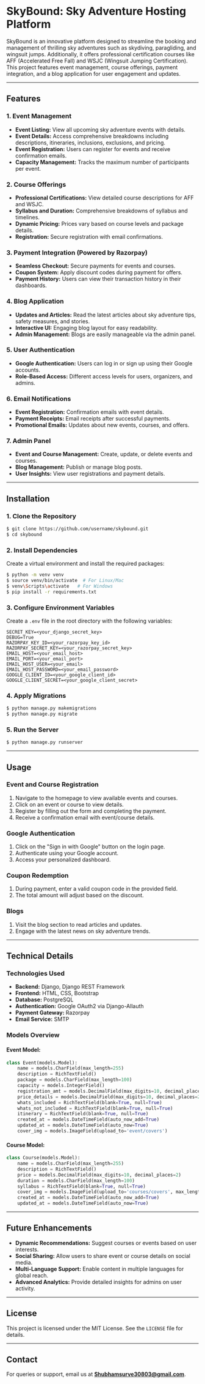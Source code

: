 # SkyBound: Sky Adventure Hosting Platform

SkyBound is an innovative platform designed to streamline the booking and management of thrilling sky adventures such as skydiving, paragliding, and wingsuit jumps. Additionally, it offers professional certification courses like AFF (Accelerated Free Fall) and WSJC (Wingsuit Jumping Certification). This project features event management, course offerings, payment integration, and a blog application for user engagement and updates.

---

## Features

### **1. Event Management**
- **Event Listing:** View all upcoming sky adventure events with details.
- **Event Details:** Access comprehensive breakdowns including descriptions, itineraries, inclusions, exclusions, and pricing.
- **Event Registration:** Users can register for events and receive confirmation emails.
- **Capacity Management:** Tracks the maximum number of participants per event.

### **2. Course Offerings**
- **Professional Certifications:** View detailed course descriptions for AFF and WSJC.
- **Syllabus and Duration:** Comprehensive breakdowns of syllabus and timelines.
- **Dynamic Pricing:** Prices vary based on course levels and package details.
- **Registration:** Secure registration with email confirmations.

### **3. Payment Integration** (Powered by Razorpay)
- **Seamless Checkout:** Secure payments for events and courses.
- **Coupon System:** Apply discount codes during payment for offers.
- **Payment History:** Users can view their transaction history in their dashboards.

### **4. Blog Application**
- **Updates and Articles:** Read the latest articles about sky adventure tips, safety measures, and stories.
- **Interactive UI:** Engaging blog layout for easy readability.
- **Admin Management:** Blogs are easily manageable via the admin panel.

### **5. User Authentication**
- **Google Authentication:** Users can log in or sign up using their Google accounts.
- **Role-Based Access:** Different access levels for users, organizers, and admins.

### **6. Email Notifications**
- **Event Registration:** Confirmation emails with event details.
- **Payment Receipts:** Email receipts after successful payments.
- **Promotional Emails:** Updates about new events, courses, and offers.

### **7. Admin Panel**
- **Event and Course Management:** Create, update, or delete events and courses.
- **Blog Management:** Publish or manage blog posts.
- **User Insights:** View user registrations and payment details.

---

## Installation

### **1. Clone the Repository**
```bash
$ git clone https://github.com/username/skybound.git
$ cd skybound
```

### **2. Install Dependencies**
Create a virtual environment and install the required packages:
```bash
$ python -m venv venv
$ source venv/bin/activate  # For Linux/Mac
$ venv\Scripts\activate   # For Windows
$ pip install -r requirements.txt
```

### **3. Configure Environment Variables**
Create a `.env` file in the root directory with the following variables:
```
SECRET_KEY=<your_django_secret_key>
DEBUG=True
RAZORPAY_KEY_ID=<your_razorpay_key_id>
RAZORPAY_SECRET_KEY=<your_razorpay_secret_key>
EMAIL_HOST=<your_email_host>
EMAIL_PORT=<your_email_port>
EMAIL_HOST_USER=<your_email>
EMAIL_HOST_PASSWORD=<your_email_password>
GOOGLE_CLIENT_ID=<your_google_client_id>
GOOGLE_CLIENT_SECRET=<your_google_client_secret>
```

### **4. Apply Migrations**
```bash
$ python manage.py makemigrations
$ python manage.py migrate
```

### **5. Run the Server**
```bash
$ python manage.py runserver
```

---

## Usage

### **Event and Course Registration**
1. Navigate to the homepage to view available events and courses.
2. Click on an event or course to view details.
3. Register by filling out the form and completing the payment.
4. Receive a confirmation email with event/course details.

### **Google Authentication**
1. Click on the "Sign in with Google" button on the login page.
2. Authenticate using your Google account.
3. Access your personalized dashboard.

### **Coupon Redemption**
1. During payment, enter a valid coupon code in the provided field.
2. The total amount will adjust based on the discount.

### **Blogs**
1. Visit the blog section to read articles and updates.
2. Engage with the latest news on sky adventure trends.

---

## Technical Details

### **Technologies Used**
- **Backend:** Django, Django REST Framework
- **Frontend:** HTML, CSS, Bootstrap
- **Database:** PostgreSQL
- **Authentication:** Google OAuth2 via Django-Allauth
- **Payment Gateway:** Razorpay
- **Email Service:** SMTP

### **Models Overview**
#### Event Model:
```python
class Event(models.Model):
    name = models.CharField(max_length=255)
    description = RichTextField()
    package = models.CharField(max_length=100)
    capacity = models.IntegerField()
    registration_amt = models.DecimalField(max_digits=10, decimal_places=2)
    price_details = models.DecimalField(max_digits=10, decimal_places=2)
    whats_included = RichTextField(blank=True, null=True)
    whats_not_included = RichTextField(blank=True, null=True)
    itinerary = RichTextField(blank=True, null=True)
    created_at = models.DateTimeField(auto_now_add=True)
    updated_at = models.DateTimeField(auto_now=True)
    cover_img = models.ImageField(upload_to='event/covers')
```

#### Course Model:
```python
class Course(models.Model):
    name = models.CharField(max_length=255)
    description = RichTextField()
    price = models.DecimalField(max_digits=10, decimal_places=2)
    duration = models.CharField(max_length=100)
    syllabus = RichTextField(blank=True, null=True)
    cover_img = models.ImageField(upload_to='courses/covers', max_length=None)
    created_at = models.DateTimeField(auto_now_add=True)
    updated_at = models.DateTimeField(auto_now=True)
```

---

## Future Enhancements
- **Dynamic Recommendations:** Suggest courses or events based on user interests.
- **Social Sharing:** Allow users to share event or course details on social media.
- **Multi-Language Support:** Enable content in multiple languages for global reach.
- **Advanced Analytics:** Provide detailed insights for admins on user activity.

---

## License
This project is licensed under the MIT License. See the `LICENSE` file for details.

---

## Contact
For queries or support, email us at **Shubhamsurve30803@gmail.com**.

